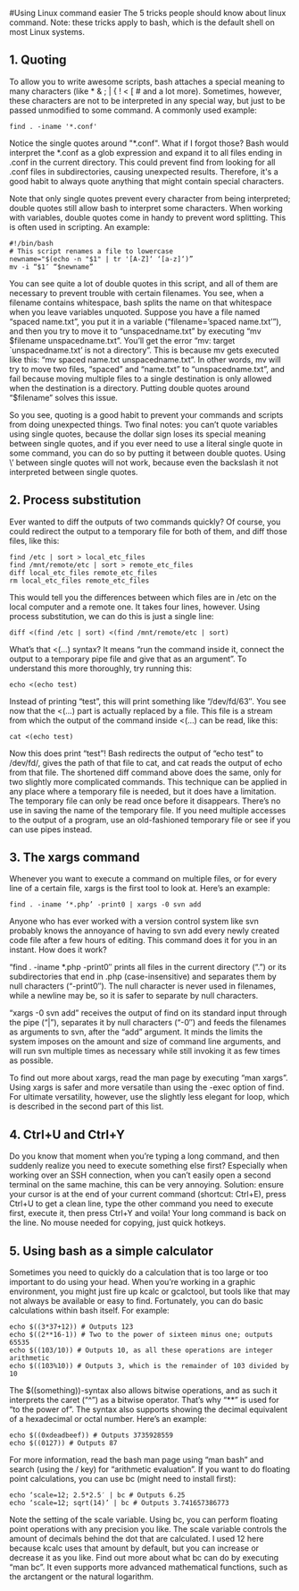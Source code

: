 #Using Linux command easier
The 5 tricks people should know about linux command.
Note: these tricks apply to bash, which is the default shell on most Linux systems.



## 1. Quoting

To allow you to write awesome scripts, bash attaches a special meaning to many characters (like * & ; | { ! < [ # and 
a lot more). Sometimes, however, these characters are not to be interpreted in any special way, but just to be passed 
unmodified to some command. A commonly used example:

    find . -iname '*.conf'

Notice the single quotes around "*.conf". What if I forgot those? Bash would interpret the *.conf as a glob expression 
and expand it to all files ending in .conf in the current directory. This could prevent find from looking for all 
.conf files in subdirectories, causing unexpected results. Therefore, it's a good habit to always quote anything that 
might contain special characters.

Note that only single quotes prevent every character from being interpreted; double quotes still allow bash to 
interpret some characters. When working with variables, double quotes come in handy to prevent word splitting. 
This is often used in scripting. An example:

    #!/bin/bash
    # This script renames a file to lowercase
    newname="$(echo -n "$1" | tr '[A-Z]‘ ‘[a-z]‘)”
    mv -i “$1″ “$newname”

You can see quite a lot of double quotes in this script, and all of them are necessary to prevent trouble with certain 
filenames. You see, when a filename contains whitespace, bash splits the name on that whitespace when you leave 
variables unquoted. Suppose you have a file named “spaced name.txt”, you put it in a variable (“filename=’spaced 
name.txt’”), and then you try to move it to “unspacedname.txt” by executing “mv $filename unspacedname.txt”. You’ll get 
the error “mv: target `unspacedname.txt’ is not a directory”. This is because mv gets executed like this: “mv spaced 
name.txt unspacedname.txt”. In other words, mv will try to move two files, “spaced” and “name.txt” to “unspacedname.txt”, 
and fail because moving multiple files to a single destination is only allowed when the destination is a directory. 
Putting double quotes around “$filename” solves this issue.

So you see, quoting is a good habit to prevent your commands and scripts from doing unexpected things. Two final notes:
you can’t quote variables using single quotes, because the dollar sign loses its special meaning between single quotes,
and if you ever need to use a literal single quote in some command, you can do so by putting it between double quotes. 
Using \’ between single quotes will not work, because even the backslash it not interpreted between single quotes.

## 2. Process substitution

Ever wanted to diff the outputs of two commands quickly? Of course, you could redirect the output to a temporary file 
for both of them, and diff those files, like this:

    find /etc | sort > local_etc_files
    find /mnt/remote/etc | sort > remote_etc_files
    diff local_etc_files remote_etc_files
    rm local_etc_files remote_etc_files

This would tell you the differences between which files are in /etc on the local computer and a remote one. It takes
four lines, however. Using process substitution, we can do this is just a single line:

    diff <(find /etc | sort) <(find /mnt/remote/etc | sort)

What’s that <(…) syntax? It means “run the command inside it, connect the output to a temporary pipe file and give
that as an argument”. To understand this more thoroughly, try running this:

    echo <(echo test)

Instead of printing “test”, this will print something like “/dev/fd/63″. You see now that the <(…) part is actually 
replaced by a file. This file is a stream from which the output of the command inside <(…) can be read, like this:

    cat <(echo test)

Now this does print “test”! Bash redirects the output of “echo test” to /dev/fd/<something>, gives the path of that
file to cat, and cat reads the output of echo from that file. The shortened diff command above does the same, only for
two slightly more complicated commands. This technique can be applied in any place where a temporary file is needed, 
but it does have a limitation. The temporary file can only be read once before it disappears. There’s no use in saving 
the name of the temporary file. If you need multiple accesses to the output of a program, use an old-fashioned 
temporary file or see if you can use pipes instead.

## 3. The xargs command

Whenever you want to execute a command on multiple files, or for every line of a certain file, xargs is the first tool 
to look at. Here’s an example:

    find . -iname ‘*.php’ -print0 | xargs -0 svn add
Anyone who has ever worked with a version control system like svn probably knows the annoyance of having to svn add 
every newly created code file after a few hours of editing. This command does it for you in an instant. How does it 
work?

“find . -iname *.php -print0″ prints all files in the current directory (“.”) or its subdirectories that end in .php 
(case-insensitive) and separates them by null characters (“-print0″). The null character is never used in filenames, 
while a newline may be, so it is safer to separate by null characters.

“xargs -0 svn add” receives the output of find on its standard input through the pipe (“|”), separates it by null 
characters (“-0″) and feeds the filenames as arguments to svn, after the “add” argument. It minds the limits the system 
imposes on the amount and size of command line arguments, and will run svn multiple times as necessary while still 
invoking it as few times as possible.

To find out more about xargs, read the man page by executing “man xargs”. Using xargs is safer and more versatile than 
using the -exec option of find. For ultimate versatility, however, use the slightly less elegant for loop, which is 
described in the second part of this list.

## 4. Ctrl+U and Ctrl+Y

Do you know that moment when you’re typing a long command, and then suddenly realize you need to execute something else 
first? Especially when working over an SSH connection, when you can’t easily open a second terminal on the same machine,
this can be very annoying. Solution: ensure your cursor is at the end of your current command (shortcut: Ctrl+E), press 
Ctrl+U to get a clean line, type the other command you need to execute first, execute it, then press Ctrl+Y and voila! 
Your long command is back on the line. No mouse needed for copying, just quick hotkeys.

## 5. Using bash as a simple calculator

Sometimes you need to quickly do a calculation that is too large or too important to do using your head. When you’re 
working in a graphic environment, you might just fire up kcalc or gcalctool, but tools like that may not always be 
available or easy to find. Fortunately, you can do basic calculations within bash
itself. For example:

    echo $((3*37+12)) # Outputs 123
    echo $((2**16-1)) # Two to the power of sixteen minus one; outputs 65535
    echo $((103/10)) # Outputs 10, as all these operations are integer arithmetic
    echo $((103%10)) # Outputs 3, which is the remainder of 103 divided by 10

The $((something))-syntax also allows bitwise operations, and as such it interprets the caret (“^”) as a bitwise 
operator. That’s why “**” is used for “to the power of”. The syntax also supports showing the decimal equivalent of a 
hexadecimal or octal number. Here’s an example:

    echo $((0xdeadbeef)) # Outputs 3735928559
    echo $((0127)) # Outputs 87

For more information, read the bash man page using “man bash” and search (using the / key) for “arithmetic evaluation”.
If you want to do floating point calculations, you can use bc (might need to install first):

    echo ‘scale=12; 2.5*2.5′ | bc # Outputs 6.25
    echo ‘scale=12; sqrt(14)’ | bc # Outputs 3.741657386773

Note the setting of the scale variable. Using bc, you can perform floating point operations with any precision you like.
The scale variable controls the amount of decimals behind the dot that are calculated. I used 12 here because kcalc 
uses that amount by default, but you can increase or decrease it as you like. Find out more about what bc can do by 
executing “man bc”. It even supports more advanced mathematical functions, such as the arctangent or the natural 
logarithm.



